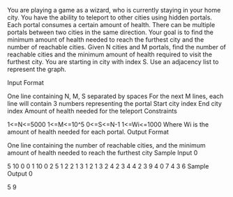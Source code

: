 You are playing a game as a wizard, who is currently staying in your home city. You have the ability to teleport to other cities using hidden portals. Each portal consumes a certain amount of health. There can be multiple portals between two cities in the same direction. Your goal is to find the minimum amount of health needed to reach the furthest city and the number of reachable cities. Given N cities and M portals, find the number of reachable cities and the minimum amount of health required to visit the furthest city. You are starting in city with index S. Use an adjacency list to represent the graph.

Input Format

One line containing N, M, S separated by spaces
For the next M lines, each line will contain 3 numbers representing the portal
Start city index
End city index
Amount of health needed for the teleport
Constraints

1<=N<=5000
1<=M<=10^5
0<=S<=N-1
1<=Wi<=1000
Where Wi is the amount of health needed for each portal.
Output Format

One line containing the number of reachable cities, and the minimum amount of health needed to reach the furthest city
Sample Input 0

5 10 0
0 1 10
0 2 5
1 2 2
1 3 1
2 1 3
2 4 2
3 4 4
2 3 9
4 0 7
4 3 6
Sample Output 0

5 9
